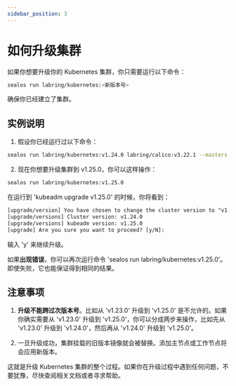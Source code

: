 ```yaml
---
sidebar_position: 3
---
```


# 如何升级集群

如果你想要升级你的 Kubernetes 集群，你只需要运行以下命令：

```sh
sealos run labring/kubernetes:<新版本号>
```

确保你已经建立了集群。

## 实例说明

1. 假设你已经运行过以下命令：

```sh
sealos run labring/kubernetes:v1.24.0 labring/calico:v3.22.1 --masters 192.168.64.8 --nodes 192.168.64.7
```

2. 现在你想要升级集群到 v1.25.0，你可以这样操作：

```sh
sealos run labring/kubernetes:v1.25.0 
```

在运行到 'kubeadm upgrade v1.25.0' 的时候，你将看到：

```txt
[upgrade/version] You have chosen to change the cluster version to "v1.25.0"
[upgrade/versions] Cluster version: v1.24.0
[upgrade/versions] kubeadm version: v1.25.0
[upgrade] Are you sure you want to proceed? [y/N]: 
```

输入 'y' 来继续升级。

如果**出现错误**，你可以再次运行命令 'sealos run labring/kubernetes:v1.25.0'。即使失败，它也能保证得到相同的结果。

## 注意事项

1. **升级不能跨过次版本号**。比如从 'v1.23.0' 升级到 'v1.25.0' 是不允许的。如果你确实需要从 'v1.23.0' 升级到 'v1.25.0'，你可以分成两步来操作，比如先从 'v1.23.0' 升级到 'v1.24.0'，然后再从 'v1.24.0' 升级到 'v1.25.0'。

2. 一旦升级成功，集群挂载的旧版本镜像就会被替换。添加主节点或工作节点将会应用新版本。

这就是升级 Kubernetes 集群的整个过程。如果你在升级过程中遇到任何问题，不要犹豫，尽快查阅相关文档或者寻求帮助。